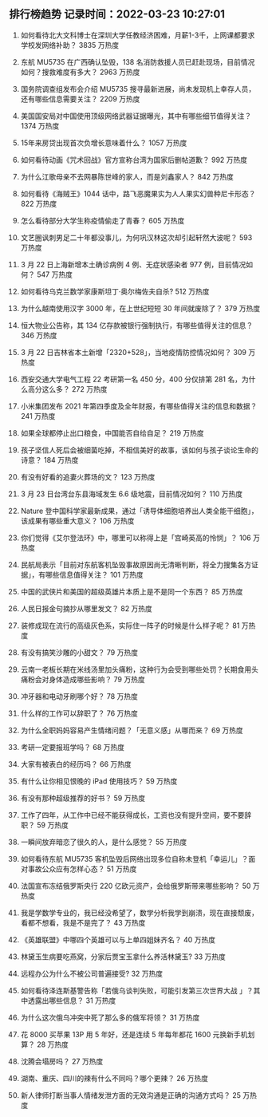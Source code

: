 
## 排行榜趋势 记录时间：2022-03-23 10:27:01
  
  1. 如何看待北大文科博士在深圳大学任教经济困难，月薪1-3千，上网课都要求学校发网络补助？ 3835 万热度
    
  2. 东航 MU5735 在广西确认坠毁，138 名消防救援人员已赶赴现场，目前情况如何？搜救难度有多大？ 2963 万热度
    
  3. 国务院调查组发布会介绍 MU5735 搜寻最新进展，尚未发现机上幸存人员，还有哪些信息需要关注？ 2209 万热度
    
  4. 美国国安局对中国使用顶级网络武器证据曝光，其中有哪些细节值得关注？ 1374 万热度
    
  5. 15年来房贷出现首次负增长意味着什么？ 1057 万热度
    
  6. 如何看待动画《咒术回战》官方宣称台湾为国家后删帖道歉？ 992 万热度
    
  7. 为什么江歌母亲不去网暴陈世峰的家人，而是刘鑫家人？ 842 万热度
    
  8. 如何看待《海贼王》1044 话中，路飞恶魔果实为人人果实幻兽种尼卡形态？ 822 万热度
    
  9. 怎么看待部分大学生称疫情偷走了青春？ 605 万热度
    
  10. 文艺圈讽刺男足二十年都没事儿，为何巩汉林这次却引起轩然大波呢？ 593 万热度
    
  11. 3 月 22 日上海新增本土确诊病例 4 例、无症状感染者 977 例，目前情况如何？ 547 万热度
    
  12. 如何看待乌克兰数学家康斯坦丁·奥尔梅佐夫自杀? 512 万热度
    
  13. 为什么越南使用汉字 3000 年，在上世纪短短 30 年间就废除了？ 379 万热度
    
  14. 恒大物业公告称，其 134 亿存款被银行强制执行，有哪些值得关注的信息？ 346 万热度
    
  15. 3 月 22 日吉林省本土新增「2320+528」，当地疫情防控情况如何？ 309 万热度
    
  16. 西安交通大学电气工程 22 考研第一名 450 分，400 分仅排第 281 名，为什么高分这么多？ 272 万热度
    
  17. 小米集团发布 2021 年第四季度及全年财报，有哪些值得关注的信息和数据？ 241 万热度
    
  18. 如果全球都停止出口粮食，中国能否自给自足？ 219 万热度
    
  19. 孩子坚信人死后会被细菌吃掉，不相信美好的故事，该如何与孩子谈论生命的诗意？ 184 万热度
    
  20. 有没有好看的追妻火葬场的文？ 123 万热度
    
  21. 3 月 23 日台湾台东县海域发生 6.6 级地震，目前情况如何？ 110 万热度
    
  22. Nature 登中国科学家最新成果，通过「诱导体细胞培养出人类全能干细胞」，该成果有哪些重大意义？ 106 万热度
    
  23. 你们觉得《艾尔登法环》中，哪里可以称得上是「宫崎英高的怜悯」？ 106 万热度
    
  24. 民航局表示「目前对东航客机坠毁事故原因尚无清晰判断，将全力搜集各方证据」，有哪些信息值得关注？ 101 万热度
    
  25. 中国的武侠片和美国的超级英雄片本质上是不是同一个东西？ 85 万热度
    
  26. 人民日报金句摘抄从哪里发文？ 82 万热度
    
  27. 装修成现在流行的高级灰色系，实际住一阵子的时候是什么样子呢？ 81 万热度
    
  28. 有没有搞笑沙雕的小甜文？ 79 万热度
    
  29. 云南一老板长期在米线汤里加头痛粉，这种行为会受到哪些处罚？长期食用头痛粉会对身体造成哪些影响？ 79 万热度
    
  30. 冲牙器和电动牙刷哪个好？ 78 万热度
    
  31. 什么样的工作可以辞职了？ 76 万热度
    
  32. 为什么全职妈妈容易产生情绪问题？「无意义感」从哪而来？ 69 万热度
    
  33. 考研一定要报班学吗？ 68 万热度
    
  34. 大家有被表白的经历吗？ 66 万热度
    
  35. 有什么让你相见恨晚的 iPad 使用技巧？ 59 万热度
    
  36. 有没有那种超级推荐的好书？ 59 万热度
    
  37. 工作了四年，从工作中已经不能获得成长，工资也没有提升空间，要不要辞职？ 59 万热度
    
  38. 一瞬间放弃暗恋了很久的人，是什么感觉？ 55 万热度
    
  39. 如何看待东航 MU5735 客机坠毁后网络出现多位自称未登机「幸运儿」？面对事故公众应有怎样心态？ 51 万热度
    
  40. 法国宣布冻结俄罗斯央行 220 亿欧元资产，会给俄罗斯带来哪些影响？ 50 万热度
    
  41. 我是学数学专业的，我已经没希望了，数学分析我学到崩溃，现在直接颓废，看都不想看，我是不是完了？ 43 万热度
    
  42. 《英雄联盟》中哪四个英雄可以与上单四姐妹齐名？ 40 万热度
    
  43. 林黛玉生病要吃燕窝，分家后贾宝玉拿什么养活林黛玉? 33 万热度
    
  44. 远程办公为什么不被公司普遍接受? 32 万热度
    
  45. 如何看待泽连斯基警告称「若俄乌谈判失败，可能引发第三次世界大战 」？其中透露出哪些信息？ 31 万热度
    
  46. 为什么这次俄乌冲突中死了那么多的俄军将领？ 31 万热度
    
  47. 花 8000 买苹果 13P 用 5 年好，还是连续 5 年每年都花 1600 元换新手机划算？ 28 万热度
    
  48. 沈腾会塌房吗？ 27 万热度
    
  49. 湖南、重庆、四川的辣有什么不同吗？哪个更辣？ 26 万热度
    
  50. 新人律师打断当事人情绪发泄方面的无效沟通是正确的沟通方式吗？ 25 万热度
    